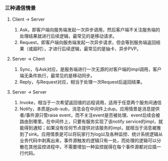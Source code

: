### 三种通信情景

1. Client -> Server
	1. Ask，即客户端向服务端发起一次异步调用，然后客户端不关注服务端的处理结果就进行后续逻辑，最常见的是移动请求。
	2. Request，即客户端向服务端发起一次异步请求，但会等到服务端返回结果（或超时），才进行后续逻辑，最常见的是抽卡、异步PVP。

2. Server -> Client
	1. Sync，与Ask对应，是服务端进行一次无源的对客户端的impl调用，客户端无条件执行，最常见的是移动同步。
	2. Reply，与Request对应，相当于处理一次Request后返回结果。

3. Server -> Server
	1. Invoke，相当于一次希望返回值的远程调用，适用于任意两个服务间通信
	2. Notify，本质是pub-sub，消息会在中间件上dup。应用情景是消息提供者/事件源只管raise event，而不关注event是否被处理、event后续会被路由到哪里。在中间件上，只要有服务实现了该notify service的impl，就能得到通知；如果没有任何节点提供对该服务的impl，就相当于消息被推到了sink。应用情景是可以将玩家行为log以及各种监控、统计系统逻辑从业务代码中剥离出来，事件源触发的逻辑只有一处，而处理的逻辑可以分散在其他监控进程中，不需要增加一种监控就得在每个事件源都对应插一行代码。

